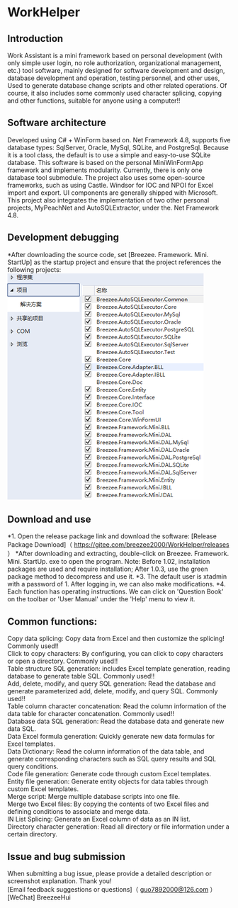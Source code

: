 # WorkHelper

##  Introduction    
Work Assistant is a mini framework based on personal development (with only simple user login, no role authorization, organizational management, etc.) tool software, mainly designed for software development and design, database development and operation, testing personnel, and other uses,
Used to generate database change scripts and other related operations. Of course, it also includes some commonly used character splicing, copying and other functions, suitable for anyone using a computer!!

##  Software architecture    
Developed using C# + WinForm based on. Net Framework 4.8, supports five database types: SqlServer, Oracle, MySql, SQLite, and PostgreSql. Because it is a tool class, the default is to use a simple and easy-to-use SQLite database.
This software is based on the personal MiniWinFormApp framework and implements modularity. Currently, there is only one database tool submodule. The project also uses some open-source frameworks, such as using Castle. Windsor for IOC and NPOI for Excel import and export.
UI components are generally shipped with Microsoft. This project also integrates the implementation of two other personal projects, MyPeachNet and AutoSQLExtractor, under the. Net Framework 4.8.

##  Development debugging    
*After downloading the source code, set [Breezee. Framework. Mini. StartUp] as the startup project and ensure that the project references the following projects:<br>
 <img src="Mini启动项目需要引用的项目.png"/>

##  Download and use    
*1. Open the release package link and download the software:
[Release Package Download]（ https://gitee.com/breezee2000/WorkHelper/releases ）
*After downloading and extracting, double-click on Breezee. Framework. Mini. StartUp. exe to open the program.
Note: Before 1.02, installation packages are used and require installation; After 1.0.3, use the green package method to decompress and use it.
*3. The default user is xtadmin with a password of 1. After logging in, we can also make modifications.
*4. Each function has operating instructions. We can click on 'Question Book' on the toolbar or 'User Manual' under the 'Help' menu to view it.

##  Common functions:    
Copy data splicing: Copy data from Excel and then customize the splicing! Commonly used!!    
Click to copy characters: By configuring, you can click to copy characters or open a directory. Commonly used!!    
Table structure SQL generation: includes Excel template generation, reading database to generate table SQL. Commonly used!!    
Add, delete, modify, and query SQL generation: Read the database and generate parameterized add, delete, modify, and query SQL. Commonly used!!    
Table column character concatenation: Read the column information of the data table for character concatenation. Commonly used!!    
Database data SQL generation: Read the database data and generate new data SQL.    
Data Excel formula generation: Quickly generate new data formulas for Excel templates.    
Data Dictionary: Read the column information of the data table, and generate corresponding characters such as SQL query results and SQL query conditions.    
Code file generation: Generate code through custom Excel templates.    
Entity file generation: Generate entity objects for data tables through custom Excel templates.    
Merge script: Merge multiple database scripts into one file.    
Merge two Excel files: By copying the contents of two Excel files and defining conditions to associate and merge data.    
IN List Splicing: Generate an Excel column of data as an IN list.    
Directory character generation: Read all directory or file information under a certain directory.    

##  Issue and bug submission    
When submitting a bug issue, please provide a detailed description or screenshot explanation. Thank you!    
[Email feedback suggestions or questions]（ guo7892000@126.com ）    
[WeChat] BreezeeHui    